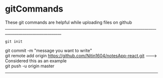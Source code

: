 # gitCommands                                                                                                                                                                                   
These git commands are helpful while uploading files on github                                                                                                                      ___________________________________________________________________________________________________________ 
```
git init
``` 
git commit -m "message you want to write"               
git remote add origin https://github.com/Nitin1604/notesApp-react.git ---> Considered this as an example  
git push -u origin master    
____________________________________________________________________________________________________________
